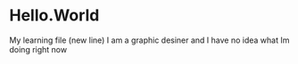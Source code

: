 # Hello.World
My learning file
(new line)
I am a graphic desiner and I have no idea what Im doing right now
